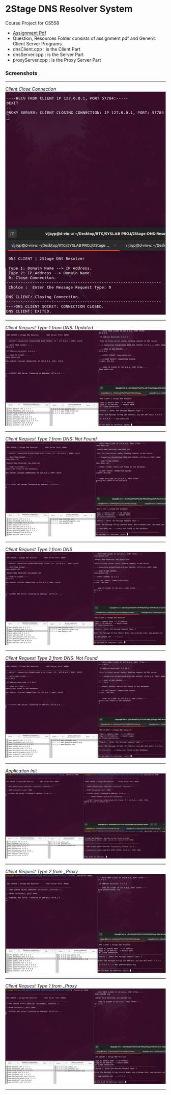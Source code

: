 # 2Stage DNS Resolver System
Course Project for CS558 

* [Assignment Pdf](/Question%2C%20Resources/CS558_Assignment%202%20-%20Socket%20Programming.pdf)
* Question, Resources Folder consists of assignment pdf and Generic Client Server Programs.
* dnsClient.cpp : is the Client Part
* dnsServer.cpp : is the Server Part
* proxyServer.cpp : is the Proxy Server Part

### Screenshots
---
*Client Close Connection*
![Client Close Connection](/screenshots/ClientCloseConnection.png)

---
*Client Request Type 1 from DNS: Updated*
![Client Request Type 1 from DNS U](/screenshots/Client_Req2_fromDNSServer_Updated.png)

---
*Client Request Type 1 from DNS: Not Found*
![Client Request Type 1 from DNS NF](/screenshots/Client_req1_FromDNS_NotFound.png)

---
*Client Request Type 1 from DNS*
![Client Request Type 1 from DNS](/screenshots/Client_req1_fromDNSServer.png)

---
*Client Request Type 2 from DNS: Not Found*
![Client Request Type 2 from DNS NF](/screenshots/Client_req2_fromDNS_NotFound.png)

---
*Application Init*
![Application Init](/screenshots/application_init.png)

---
*Client Request Type 2 from _Proxy*
![Client Request Type 2 from _Proxy](/screenshots/client_req2_fromProxy.png)

---
*Client Request Type 1 from _Proxy*
![Client Request Type 1 from _Proxy](/screenshots/clinet_req1_fromProxy.png)

---
